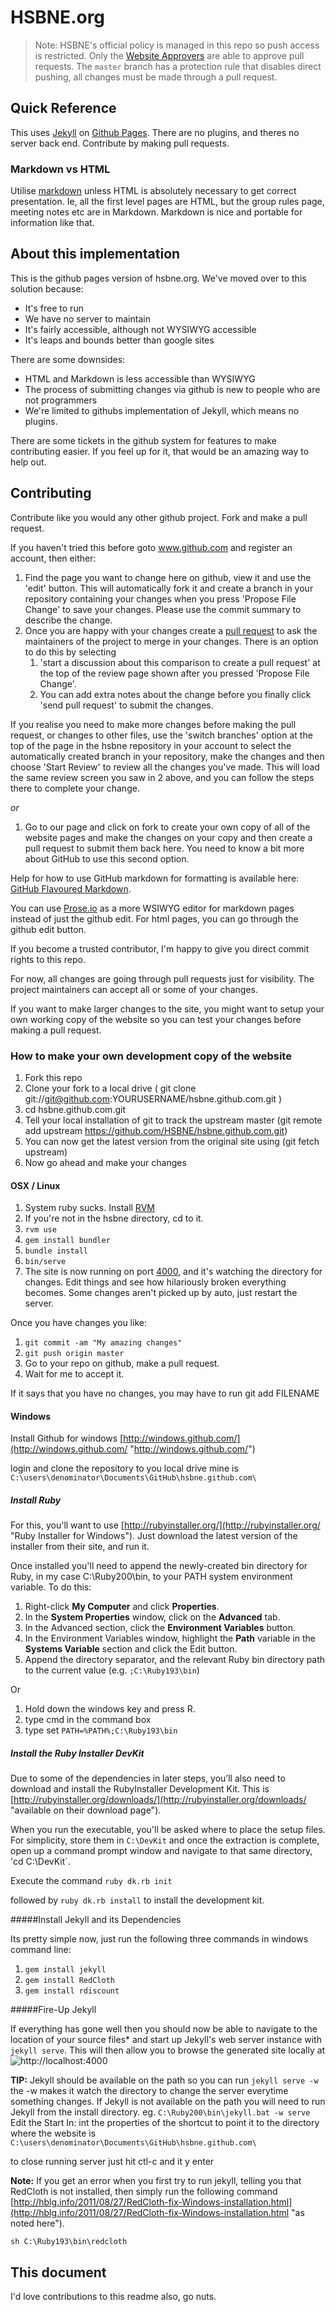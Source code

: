 # HSBNE.org

> Note: HSBNE's official policy is managed in this repo so push access is restricted. Only the [Website Approvers](https://github.com/orgs/HSBNE/teams/website-approvers/members) are able to approve pull requests. The `master` branch has a protection rule that disables direct pushing, all changes must be made through a pull request.

## Quick Reference

This uses [Jekyll](http://jekyllrb.com) on [Github Pages](http://pages.github.com). 
There are no plugins, and theres no server back end. Contribute by making pull
requests.

### Markdown vs HTML

Utilise [markdown](https://help.github.com/articles/github-flavored-markdown)
unless HTML is absolutely necessary to get correct
presentation. Ie, all the first level pages are HTML, but the group rules page,
meeting notes etc are in Markdown. Markdown is nice and portable for information
like that.

## About this implementation

This is the github pages version of hsbne.org. We've moved over to this solution
because:

 * It's free to run
 * We have no server to maintain
 * It's fairly accessible, although not WYSIWYG accessible
 * It's leaps and bounds better than google sites

There are some downsides:

 * HTML and Markdown is less accessible than WYSIWYG
 * The process of submitting changes via github is new to people who are not programmers
 * We're limited to githubs implementation of Jekyll, which means no plugins.

There are some tickets in the github system for features to make contributing
easier. If you feel up for it, that would be an amazing way to help out.

## Contributing

Contribute like you would any other github project. Fork and make a pull
request.

If you haven't tried this before goto www.github.com and register an account, then either:

1.  Find the page you want to change here on github, view it and use the 'edit' button. This will 
automatically fork it and create a branch in your repository containing your changes when you press 'Propose File Change' to save your changes. 
Please use the commit summary to describe the change. 
1.  Once you are happy with your changes create a [pull request](https://help.github.com/articles/using-pull-requests#initiating-the-pull-request) to ask the maintainers of the project to merge 
in your changes. There is an option to do this by selecting
    1.  'start a discussion about this comparison to create a pull request' at the top of the review page shown after you pressed 'Propose File Change'. 
    1.  You can add extra notes about the change before you finally click 'send pull request' to submit the changes.

If you realise you need to make more changes before making the pull request, or changes to other files, 
use the 'switch branches' option at the top of the page in the hsbne repository in your account to select 
the automatically created branch in your repository, make the changes and then choose 'Start Review' to review all the changes you've made.
This will load the same review screen you saw in 2 above, and you can follow the steps there to complete your change.

*or*

1. Go to our page and click on fork to create your own copy of all of the website pages and make the 
changes on your copy and then create a pull request to submit them back here. You need to know a bit more about
GitHub to use this second option.

Help for how to use GitHub markdown for formatting is available here: [GitHub Flavoured Markdown](https://help.github.com/articles/github-flavored-markdown).

You can use [Prose.io](http://prose.io/) as a more WSIWYG editor for markdown pages instead of just the github edit. 
For html pages, you can go through the github edit button.

If you become a trusted contributor, I'm happy to give you direct commit rights
to this repo.

For now, all changes are going through pull requests just for visibility. The project maintainers can accept all or some of your changes.

If you want to make larger changes to the site, you might want to setup your own working copy of the 
website so you can test your changes before making a pull request.

### How to make your own development copy of the website

1. Fork this repo
2. Clone your fork to a local drive ( git clone git://git@github.com:YOURUSERNAME/hsbne.github.com.git )
3. cd hsbne.github.com.git
4. Tell your local installation of git to track the upstream master (git remote add upstream https://github.com/HSBNE/hsbne.github.com.git)  
5. You can now get the latest version from the original site using (git fetch upstream)
6. Now go ahead and make your changes

#### OSX / Linux

1. System ruby sucks. Install [RVM](http://rvm.io)
2. If you're not in the hsbne directory, cd to it.
3. `rvm use`
4. `gem install bundler`
5. `bundle install`
6. `bin/serve`
7. The site is now running on port [4000](http://localhost:4000/), and it's
   watching the directory for changes. Edit things and see how hilariously
   broken everything becomes. Some changes aren't picked up by auto, just
   restart the server.

Once you have changes you like:

1. `git commit -am "My amazing changes"`
2. `git push origin master`
3. Go to your repo on github, make a pull request.
4. Wait for me to accept it.

If it says that you have no changes, you may have to run git add FILENAME

#### Windows

Install Github for windows [http://windows.github.com/](http://windows.github.com/ "http://windows.github.com/")

login and clone the repository to you local drive mine is `C:\users\denominator\Documents\GitHub\hsbne.github.com\`

##### Install Ruby

For this, you'll want to use [http://rubyinstaller.org/](http://rubyinstaller.org/ "Ruby Installer for Windows"). Just download the latest version of the installer from their site, and run it.

Once installed you'll need to append the newly-created bin directory for Ruby, in my case C:\Ruby200\bin, to your PATH system environment variable. To do this:


1. Right-click **My Computer** and click **Properties**.
2. In the **System Properties** window, click on the **Advanced** tab.
3. In the Advanced section, click the **Environment Variables** button.
4. In the Environment Variables window, highlight the **Path** variable in the **Systems Variable** section and click the Edit button.
5. Append the directory separator, and the relevant Ruby bin directory path to the current value (e.g. `;C:\Ruby193\bin`)

Or

1. Hold down the windows key and press R.
2. type cmd in the command box
3. type set `PATH=%PATH%;C:\Ruby193\bin`


##### Install the Ruby Installer DevKit

Due to some of the dependencies in later steps, you&#8217;ll also need to download and install the RubyInstaller Development Kit. This is [http://rubyinstaller.org/downloads/](http://rubyinstaller.org/downloads/ "available on their download page").

When you run the executable, you'll be asked where to place the setup files. For simplicity, store them in `C:\DevKit` and once the extraction is complete, open up a command prompt window and navigate to that same directory, 
'cd C:\DevKit`.</p>

Execute the command `ruby dk.rb init`

followed by `ruby dk.rb install` to install the development kit.

#####Install Jekyll and its Dependencies

Its pretty simple now, just run the following three commands in windows command line:

1. `gem install jekyll`
2. `gem install RedCloth`
3. `gem install rdiscount`

#####Fire-Up Jekyll

If everything has gone well then you should now be able to navigate to the location of your source files* and start up Jekyll's web server instance with `jekyll serve`. This will then allow you to browse the generated site locally at ![http://localhost:4000](localhost:4000)

**TIP:** Jekyll should be available on the path so you can run `jekyll serve -w` the -w makes it watch the directory to change the server everytime something changes. If Jekyll is not available on the path you will need to run Jekyll from the install directory. eg. `C:\Ruby200\bin\jekyll.bat -w serve` Edit the Start In: int the properties of the shortcut to point it to the directory where the website is 
`C:\users\denominator\Documents\GitHub\hsbne.github.com\`

to close running server just hit ctl-c and it y enter



**Note:** If you get an error when you first try to run jekyll, telling you that RedCloth is not installed, then simply run the following command [http://hblg.info/2011/08/27/RedCloth-fix-Windows-installation.html](http://hblg.info/2011/08/27/RedCloth-fix-Windows-installation.html "as noted here").

    sh C:\Ruby193\bin\redcloth


## This document

I'd love contributions to this readme also, go nuts.

